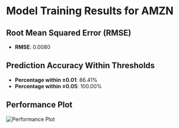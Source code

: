 # Model Training Results for AMZN

## Root Mean Squared Error (RMSE)
- **RMSE**: 0.0080

## Prediction Accuracy Within Thresholds
- **Percentage within ±0.01**: 86.41%
- **Percentage within ±0.05**: 100.00%

## Performance Plot
![Performance Plot](../imgs/AMZN.png)
